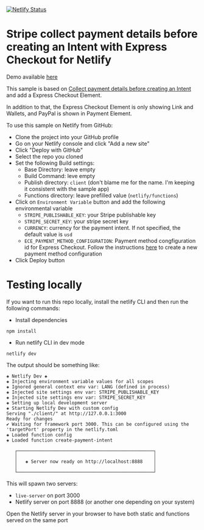 [![Netlify Status](https://api.netlify.com/api/v1/badges/fa16d4e4-5f71-4b4f-a386-8907b54d64e9/deploy-status?branch=ece)](https://app.netlify.com/sites/stripe-netlify-accept-a-payment-defer/deploys?branch=ece)

# Stripe collect payment details before creating an Intent with Express Checkout for Netlify 

Demo available [here](https://ece--stripe-netlify-accept-a-payment-defer.netlify.app/)

This sample is based on [Collect payment details before creating an Intent](https://stripe.com/docs/payments/accept-a-payment-deferred) and add a Express Checkout Element. 

In addition to that, the Express Checkout Element is only showing Link and Wallets, and PayPal is shown in Payment Element. 

To use this sample on Netlify from GitHub: 
* Clone the project into your GitHub profile
* Go on your Netlify console and click "Add a new site"
* Click "Deploy with GitHub"
* Select the repo you cloned
* Set the following Build settings:
  * Base Directory: leave empty
  * Build Command: leve empty
  * Publish directory: `client` (don't blame me for the name. I'm keeping it consistent with the sample app)
  * Functions directory: leave prefilled value (`netlify/functions`)
* Click on `Environment Variable` button and add the following environmental variable
  * `STRIPE_PUBLISHABLE_KEY`: your Stripe publishable key
  * `STRIPE_SECRET_KEY`: your stripe secret key
  * `CURRENCY`: currency for the payment intent. If not specified, the default value is `usd`
  * `ECE_PAYMENT_METHOD_CONFIGURATION`: Payment method congfiguration id for Express Checkout. Follow the instructions [here](https://stripe.com/docs/payments/multiple-payment-method-configs#create-payment-method-configuration) to create a new payment method configuration
* Click Deploy button

# Testing locally 

If you want to run this repo locally, install the netlify CLI and then run the following commands: 
* Install dependencies 
```
npm install
```
* Run netlify CLI in dev mode 
```
netlify dev 
```

The output should be something like: 

```
◈ Netlify Dev ◈
◈ Injecting environment variable values for all scopes
◈ Ignored general context env var: LANG (defined in process)
◈ Injected site settings env var: STRIPE_PUBLISHABLE_KEY
◈ Injected site settings env var: STRIPE_SECRET_KEY
◈ Setting up local development server
◈ Starting Netlify Dev with custom config
Serving "./client/" at http://127.0.0.1:3000
Ready for changes
✔ Waiting for framework port 3000. This can be configured using the 'targetPort' property in the netlify.toml
◈ Loaded function config
◈ Loaded function create-payment-intent

   ┌──────────────────────────────────────────────────┐
   │                                                  │
   │   ◈ Server now ready on http://localhost:8888    │
   │                                                  │
   └──────────────────────────────────────────────────┘
```

This will spawn two servers:
* `live-server` on port 3000 
* Netlify server on port 8888 (or another one depending on your system)

Open the Netlify server in your browser to have both static and functions served on the same port 
